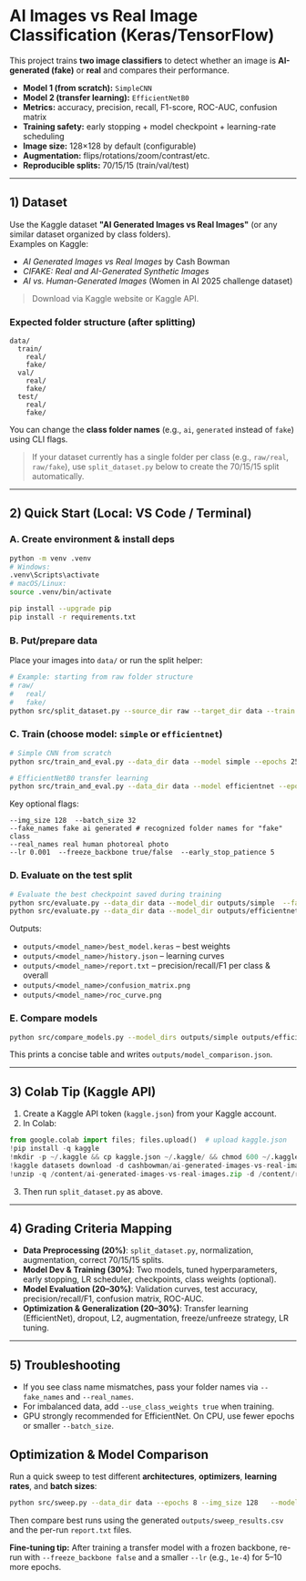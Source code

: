 # AI Images vs Real Image Classification (Keras/TensorFlow)

This project trains **two image classifiers** to detect whether an image is **AI-generated (fake)** or **real** and compares their performance.

- **Model 1 (from scratch):** `SimpleCNN`
- **Model 2 (transfer learning):** `EfficientNetB0`
- **Metrics:** accuracy, precision, recall, F1-score, ROC-AUC, confusion matrix
- **Training safety:** early stopping + model checkpoint + learning-rate scheduling
- **Image size:** 128×128 by default (configurable)
- **Augmentation:** flips/rotations/zoom/contrast/etc.
- **Reproducible splits:** 70/15/15 (train/val/test)

---

## 1) Dataset

Use the Kaggle dataset **"AI Generated Images vs Real Images"** (or any similar dataset organized by class folders).  
Examples on Kaggle:
- *AI Generated Images vs Real Images* by Cash Bowman  
- *CIFAKE: Real and AI-Generated Synthetic Images*  
- *AI vs. Human-Generated Images* (Women in AI 2025 challenge dataset)

> Download via Kaggle website or Kaggle API.

### Expected folder structure (after splitting)

```
data/
  train/
    real/
    fake/
  val/
    real/
    fake/
  test/
    real/
    fake/
```

You can change the **class folder names** (e.g., `ai`, `generated` instead of `fake`) using CLI flags.

> If your dataset currently has a single folder per class (e.g., `raw/real`, `raw/fake`), use `split_dataset.py` below to create the 70/15/15 split automatically.

---

## 2) Quick Start (Local: VS Code / Terminal)

### A. Create environment & install deps
```bash
python -m venv .venv
# Windows:
.venv\Scripts\activate
# macOS/Linux:
source .venv/bin/activate

pip install --upgrade pip
pip install -r requirements.txt
```

### B. Put/prepare data
Place your images into `data/` or run the split helper:

```bash
# Example: starting from raw folder structure
# raw/
#   real/
#   fake/
python src/split_dataset.py --source_dir raw --target_dir data --train 0.7 --val 0.15 --test 0.15 --seed 42
```

### C. Train (choose model: `simple` or `efficientnet`)
```bash
# Simple CNN from scratch
python src/train_and_eval.py --data_dir data --model simple --epochs 25

# EfficientNetB0 transfer learning
python src/train_and_eval.py --data_dir data --model efficientnet --epochs 15
```

Key optional flags:
```
--img_size 128  --batch_size 32
--fake_names fake ai generated # recognized folder names for "fake" class
--real_names real human photoreal photo
--lr 0.001  --freeze_backbone true/false  --early_stop_patience 5
```

### D. Evaluate on the **test** split
```bash
# Evaluate the best checkpoint saved during training
python src/evaluate.py --data_dir data --model_dir outputs/simple  --fake_names fake ai generated --real_names real human
python src/evaluate.py --data_dir data --model_dir outputs/efficientnet --fake_names fake ai generated --real_names real human
```

Outputs:
- `outputs/<model_name>/best_model.keras` – best weights
- `outputs/<model_name>/history.json` – learning curves
- `outputs/<model_name>/report.txt` – precision/recall/F1 per class & overall
- `outputs/<model_name>/confusion_matrix.png`
- `outputs/<model_name>/roc_curve.png`

### E. Compare models
```bash
python src/compare_models.py --model_dirs outputs/simple outputs/efficientnet
```
This prints a concise table and writes `outputs/model_comparison.json`.

---

## 3) Colab Tip (Kaggle API)

1. Create a Kaggle API token (`kaggle.json`) from your Kaggle account.
2. In Colab:
```python
from google.colab import files; files.upload()  # upload kaggle.json
!pip install -q kaggle
!mkdir -p ~/.kaggle && cp kaggle.json ~/.kaggle/ && chmod 600 ~/.kaggle/kaggle.json
!kaggle datasets download -d cashbowman/ai-generated-images-vs-real-images -p /content
!unzip -q /content/ai-generated-images-vs-real-images.zip -d /content/raw
```
3. Then run `split_dataset.py` as above.

---

## 4) Grading Criteria Mapping

- **Data Preprocessing (20%)**: `split_dataset.py`, normalization, augmentation, correct 70/15/15 splits.
- **Model Dev & Training (30%)**: Two models, tuned hyperparameters, early stopping, LR scheduler, checkpoints, class weights (optional).
- **Model Evaluation (20–30%)**: Validation curves, test accuracy, precision/recall/F1, confusion matrix, ROC-AUC.
- **Optimization & Generalization (20–30%)**: Transfer learning (EfficientNet), dropout, L2, augmentation, freeze/unfreeze strategy, LR tuning.

---

## 5) Troubleshooting

- If you see class name mismatches, pass your folder names via `--fake_names` and `--real_names`.
- For imbalanced data, add `--use_class_weights true` when training.
- GPU strongly recommended for EfficientNet. On CPU, use fewer epochs or smaller `--batch_size`.


## Optimization & Model Comparison

Run a quick sweep to test different **architectures**, **optimizers**, **learning rates**, and **batch sizes**:

```bash
python src/sweep.py --data_dir data --epochs 8 --img_size 128   --models simple efficientnet vgg16 resnet50   --optimizers adam sgd rmsprop   --lrs 0.001 0.0005 0.0001   --batch_sizes 16 32 64 --freeze_backbone true
```

Then compare best runs using the generated `outputs/sweep_results.csv` and the per-run `report.txt` files.

**Fine-tuning tip:** After training a transfer model with a frozen backbone, re-run with `--freeze_backbone false` and a smaller `--lr` (e.g., `1e-4`) for 5–10 more epochs.
